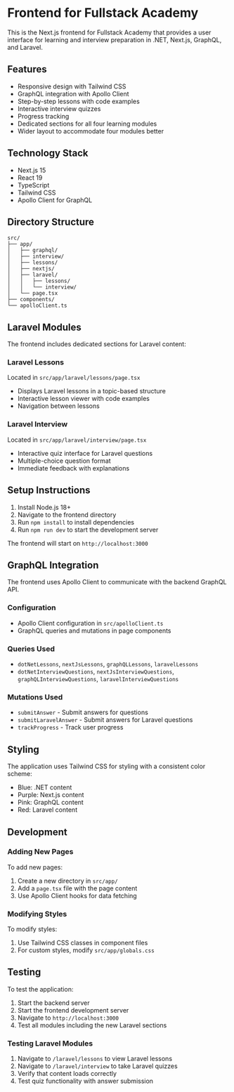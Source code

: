 # Frontend for Fullstack Academy

This is the Next.js frontend for Fullstack Academy that provides a user interface for learning and interview preparation in .NET, Next.js, GraphQL, and Laravel.

## Features

- Responsive design with Tailwind CSS
- GraphQL integration with Apollo Client
- Step-by-step lessons with code examples
- Interactive interview quizzes
- Progress tracking
- Dedicated sections for all four learning modules
- Wider layout to accommodate four modules better

## Technology Stack

- Next.js 15
- React 19
- TypeScript
- Tailwind CSS
- Apollo Client for GraphQL

## Directory Structure

```
src/
├── app/
│   ├── graphql/
│   ├── interview/
│   ├── lessons/
│   ├── nextjs/
│   ├── laravel/
│   │   ├── lessons/
│   │   └── interview/
│   └── page.tsx
├── components/
└── apolloClient.ts
```

## Laravel Modules

The frontend includes dedicated sections for Laravel content:

### Laravel Lessons
Located in `src/app/laravel/lessons/page.tsx`
- Displays Laravel lessons in a topic-based structure
- Interactive lesson viewer with code examples
- Navigation between lessons

### Laravel Interview
Located in `src/app/laravel/interview/page.tsx`
- Interactive quiz interface for Laravel questions
- Multiple-choice question format
- Immediate feedback with explanations

## Setup Instructions

1. Install Node.js 18+
2. Navigate to the frontend directory
3. Run `npm install` to install dependencies
4. Run `npm run dev` to start the development server

The frontend will start on `http://localhost:3000`

## GraphQL Integration

The frontend uses Apollo Client to communicate with the backend GraphQL API.

### Configuration
- Apollo Client configuration in `src/apolloClient.ts`
- GraphQL queries and mutations in page components

### Queries Used
- `dotNetLessons`, `nextJsLessons`, `graphQLLessons`, `laravelLessons`
- `dotNetInterviewQuestions`, `nextJsInterviewQuestions`, `graphQLInterviewQuestions`, `laravelInterviewQuestions`

### Mutations Used
- `submitAnswer` - Submit answers for questions
- `submitLaravelAnswer` - Submit answers for Laravel questions
- `trackProgress` - Track user progress

## Styling

The application uses Tailwind CSS for styling with a consistent color scheme:
- Blue: .NET content
- Purple: Next.js content
- Pink: GraphQL content
- Red: Laravel content

## Development

### Adding New Pages

To add new pages:
1. Create a new directory in `src/app/`
2. Add a `page.tsx` file with the page content
3. Use Apollo Client hooks for data fetching

### Modifying Styles

To modify styles:
1. Use Tailwind CSS classes in component files
2. For custom styles, modify `src/app/globals.css`

## Testing

To test the application:
1. Start the backend server
2. Start the frontend development server
3. Navigate to `http://localhost:3000`
4. Test all modules including the new Laravel sections

### Testing Laravel Modules

1. Navigate to `/laravel/lessons` to view Laravel lessons
2. Navigate to `/laravel/interview` to take Laravel quizzes
3. Verify that content loads correctly
4. Test quiz functionality with answer submission